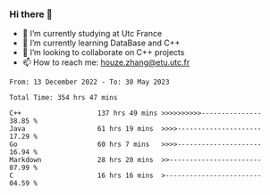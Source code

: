 ### Hi there 👋
- 🔭 I’m currently studying at Utc France
- 🌱 I’m currently learning DataBase and C++
- 👯 I’m looking to collaborate on C++ projects
- 📫 How to reach me: houze.zhang@etu.utc.fr

<!--START_SECTION:waka-->

```text
From: 13 December 2022 - To: 30 May 2023

Total Time: 354 hrs 47 mins

C++                   137 hrs 49 mins >>>>>>>>>>---------------   38.85 %
Java                  61 hrs 19 mins  >>>>---------------------   17.29 %
Go                    60 hrs 7 mins   >>>>---------------------   16.94 %
Markdown              28 hrs 20 mins  >>-----------------------   07.99 %
C                     16 hrs 16 mins  >------------------------   04.59 %
```

<!--END_SECTION:waka-->

